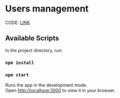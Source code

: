 # Users management

CODE: [LINK](https://github.com/karinaKudatska/users_management)

## Available Scripts

In the project directory, run:

### `npm install`

### `npm start`

Runs the app in the development mode.\
Open [http://localhost:3000](http://localhost:3000) to view it in your browser.

